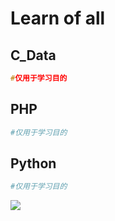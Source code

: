 # Learn of all

## C_Data

```C
#仅用于学习目的
```

## PHP

```php
#仅用于学习目的
```

## Python

```python
#仅用于学习目的
```

[![](https://contrib.rocks/image?repo=huidoudour/Learn-of-all)]([https://github.com/Learn-of-all/graphs/contributors](https://github.com/huidoudour/Learn-of-all/graphs/contributors))
